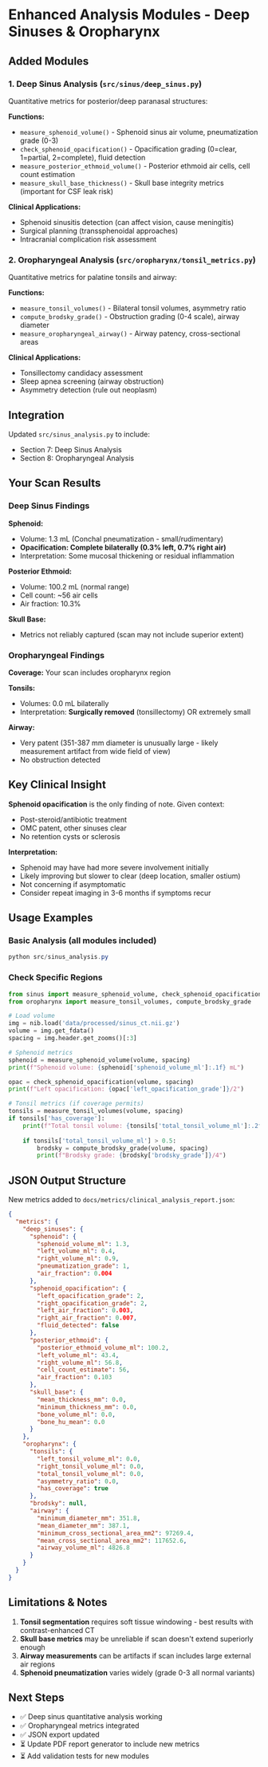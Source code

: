 # Enhanced Analysis Modules - Deep Sinuses & Oropharynx

## Added Modules

### 1. Deep Sinus Analysis (`src/sinus/deep_sinus.py`)

Quantitative metrics for posterior/deep paranasal structures:

**Functions:**
- `measure_sphenoid_volume()` - Sphenoid sinus air volume, pneumatization grade (0-3)
- `check_sphenoid_opacification()` - Opacification grading (0=clear, 1=partial, 2=complete), fluid detection
- `measure_posterior_ethmoid_volume()` - Posterior ethmoid air cells, cell count estimation
- `measure_skull_base_thickness()` - Skull base integrity metrics (important for CSF leak risk)

**Clinical Applications:**
- Sphenoid sinusitis detection (can affect vision, cause meningitis)
- Surgical planning (transsphenoidal approaches)
- Intracranial complication risk assessment

### 2. Oropharyngeal Analysis (`src/oropharynx/tonsil_metrics.py`)

Quantitative metrics for palatine tonsils and airway:

**Functions:**
- `measure_tonsil_volumes()` - Bilateral tonsil volumes, asymmetry ratio
- `compute_brodsky_grade()` - Obstruction grading (0-4 scale), airway diameter
- `measure_oropharyngeal_airway()` - Airway patency, cross-sectional areas

**Clinical Applications:**
- Tonsillectomy candidacy assessment
- Sleep apnea screening (airway obstruction)
- Asymmetry detection (rule out neoplasm)

## Integration

Updated `src/sinus_analysis.py` to include:
- Section 7: Deep Sinus Analysis
- Section 8: Oropharyngeal Analysis

## Your Scan Results

### Deep Sinus Findings

**Sphenoid:**
- Volume: 1.3 mL (Conchal pneumatization - small/rudimentary)
- **Opacification: Complete bilaterally (0.3% left, 0.7% right air)**
- Interpretation: Some mucosal thickening or residual inflammation

**Posterior Ethmoid:**
- Volume: 100.2 mL (normal range)
- Cell count: ~56 air cells
- Air fraction: 10.3%

**Skull Base:**
- Metrics not reliably captured (scan may not include superior extent)

### Oropharyngeal Findings

**Coverage:** Your scan includes oropharynx region

**Tonsils:**
- Volumes: 0.0 mL bilaterally
- Interpretation: **Surgically removed** (tonsillectomy) OR extremely small

**Airway:**
- Very patent (351-387 mm diameter is unusually large - likely measurement artifact from wide field of view)
- No obstruction detected

## Key Clinical Insight

**Sphenoid opacification** is the only finding of note. Given context:
- Post-steroid/antibiotic treatment
- OMC patent, other sinuses clear
- No retention cysts or sclerosis

**Interpretation:** 
- Sphenoid may have had more severe involvement initially
- Likely improving but slower to clear (deep location, smaller ostium)
- Not concerning if asymptomatic
- Consider repeat imaging in 3-6 months if symptoms recur

## Usage Examples

### Basic Analysis (all modules included)
```powershell
python src/sinus_analysis.py
```

### Check Specific Regions
```python
from sinus import measure_sphenoid_volume, check_sphenoid_opacification
from oropharynx import measure_tonsil_volumes, compute_brodsky_grade

# Load volume
img = nib.load('data/processed/sinus_ct.nii.gz')
volume = img.get_fdata()
spacing = img.header.get_zooms()[:3]

# Sphenoid metrics
sphenoid = measure_sphenoid_volume(volume, spacing)
print(f"Sphenoid volume: {sphenoid['sphenoid_volume_ml']:.1f} mL")

opac = check_sphenoid_opacification(volume, spacing)
print(f"Left opacification: {opac['left_opacification_grade']}/2")

# Tonsil metrics (if coverage permits)
tonsils = measure_tonsil_volumes(volume, spacing)
if tonsils['has_coverage']:
    print(f"Total tonsil volume: {tonsils['total_tonsil_volume_ml']:.2f} mL")
    
    if tonsils['total_tonsil_volume_ml'] > 0.5:
        brodsky = compute_brodsky_grade(volume, spacing)
        print(f"Brodsky grade: {brodsky['brodsky_grade']}/4")
```

## JSON Output Structure

New metrics added to `docs/metrics/clinical_analysis_report.json`:

```json
{
  "metrics": {
    "deep_sinuses": {
      "sphenoid": {
        "sphenoid_volume_ml": 1.3,
        "left_volume_ml": 0.4,
        "right_volume_ml": 0.9,
        "pneumatization_grade": 1,
        "air_fraction": 0.004
      },
      "sphenoid_opacification": {
        "left_opacification_grade": 2,
        "right_opacification_grade": 2,
        "left_air_fraction": 0.003,
        "right_air_fraction": 0.007,
        "fluid_detected": false
      },
      "posterior_ethmoid": {
        "posterior_ethmoid_volume_ml": 100.2,
        "left_volume_ml": 43.4,
        "right_volume_ml": 56.8,
        "cell_count_estimate": 56,
        "air_fraction": 0.103
      },
      "skull_base": {
        "mean_thickness_mm": 0.0,
        "minimum_thickness_mm": 0.0,
        "bone_volume_ml": 0.0,
        "bone_hu_mean": 0.0
      }
    },
    "oropharynx": {
      "tonsils": {
        "left_tonsil_volume_ml": 0.0,
        "right_tonsil_volume_ml": 0.0,
        "total_tonsil_volume_ml": 0.0,
        "asymmetry_ratio": 0.0,
        "has_coverage": true
      },
      "brodsky": null,
      "airway": {
        "minimum_diameter_mm": 351.8,
        "mean_diameter_mm": 387.1,
        "minimum_cross_sectional_area_mm2": 97269.4,
        "mean_cross_sectional_area_mm2": 117652.6,
        "airway_volume_ml": 4826.8
      }
    }
  }
}
```

## Limitations & Notes

1. **Tonsil segmentation** requires soft tissue windowing - best results with contrast-enhanced CT
2. **Skull base metrics** may be unreliable if scan doesn't extend superiorly enough
3. **Airway measurements** can be artifacts if scan includes large external air regions
4. **Sphenoid pneumatization** varies widely (grade 0-3 all normal variants)

## Next Steps

- ✅ Deep sinus quantitative analysis working
- ✅ Oropharyngeal metrics integrated
- ✅ JSON export updated
- ⏳ Update PDF report generator to include new metrics
- ⏳ Add validation tests for new modules
